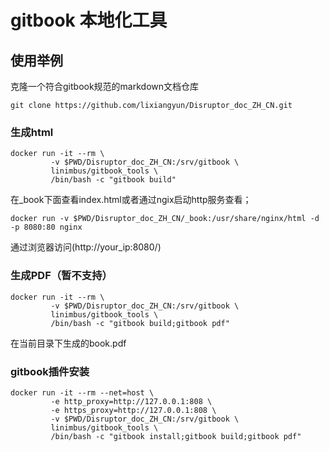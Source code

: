 # gitbook 本地化工具

## 使用举例

克隆一个符合gitbook规范的markdown文档仓库

```
git clone https://github.com/lixiangyun/Disruptor_doc_ZH_CN.git
```

### 生成html

```
docker run -it --rm \
         -v $PWD/Disruptor_doc_ZH_CN:/srv/gitbook \
         linimbus/gitbook_tools \
         /bin/bash -c "gitbook build"
```

在_book下面查看index.html或者通过ngix启动http服务查看；

```
docker run -v $PWD/Disruptor_doc_ZH_CN/_book:/usr/share/nginx/html -d -p 8080:80 nginx
```

通过浏览器访问(http://your_ip:8080/)

### 生成PDF（暂不支持）

```
docker run -it --rm \
         -v $PWD/Disruptor_doc_ZH_CN:/srv/gitbook \
         linimbus/gitbook_tools \
         /bin/bash -c "gitbook build;gitbook pdf"
```

在当前目录下生成的book.pdf

### gitbook插件安装

```
docker run -it --rm --net=host \
         -e http_proxy=http://127.0.0.1:808 \
         -e https_proxy=http://127.0.0.1:808 \
         -v $PWD/Disruptor_doc_ZH_CN:/srv/gitbook \
         linimbus/gitbook_tools \
         /bin/bash -c "gitbook install;gitbook build;gitbook pdf"
```
